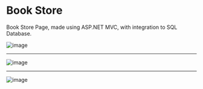 # Book Store

Book Store Page, made using ASP.NET MVC, with integration to SQL Database.

![image](https://github.com/Barbyie/BookStore/assets/68784417/d622d958-e00a-4531-8b35-bce260d87f85)

---------------------------------------------------------------------------------------------------

![image](https://github.com/Barbyie/BookStore/assets/68784417/67db1ab2-8a9a-4312-98e2-987198f32652)

---------------------------------------------------------------------------------------------------

![image](https://github.com/Barbyie/BookStore/assets/68784417/3736e35c-a0dd-4143-8f46-b4243e3b0d85)

